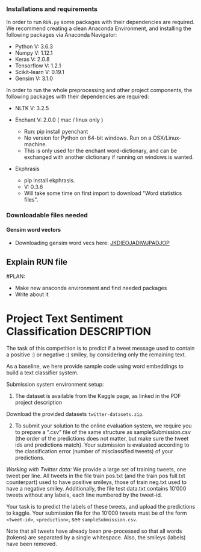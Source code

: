 ### Installations and requirements

In order to run `RUN.py` some packages with their dependencies are required. We recommend creating a clean Anaconda Environment, and installing the following packages via Anaconda Navigator:

- Python V: 3.6.3
- Numpy V: 1.12.1
- Keras V: 2.0.8 
- Tensorflow V: 1.2.1
- Scikit-learn V: 0.19.1
- Gensim  V: 3.1.0

In order to run the whole preprocessing and other project components, the following packages with their dependencies are required:

- NLTK V: 3.2.5 

- Enchant V: 2.0.0 ( mac / linux only ) 
  - Run: pip install pyenchant
  - No version for Python on 64-bit windows. Run on a OSX/Linux-machine.
  - This is only used for the enchant word-dictionary, and can be exchanged with another dictionary if running on windows is wanted.
 
- Ekphrasis
  - pip install ekphrasis. 
  - V: 0.3.6 
  - Will take some time on first import to download "Word statistics files". 


### Downloadable files needed

#### Gensim word vectors 

- Downloading gensim word vecs here: [JKDIEOJADIWJPADJOP]("www.bt.no")


## Explain RUN file 

#PLAN: 
- Make new anaconda environment and find needed packages 
- Write about it



# Project Text Sentiment Classification DESCRIPTION


The task of this competition is to predict if a tweet message used to contain a positive :) or negative :( smiley, by considering only the remaining text.

As a baseline, we here provide sample code using word embeddings to build a text classifier system.

Submission system environment setup:

1. The dataset is available from the Kaggle page, as linked in the PDF project description

 Download the provided datasets `twitter-datasets.zip`.

2. To submit your solution to the online evaluation system, we require you to prepare a “.csv” file of the same structure as sampleSubmission.csv (the order of the predictions does not matter, but make sure the tweet ids and predictions match). Your submission is evaluated according to the classification error (number of misclassified tweets) of your predictions.

*Working with Twitter data:* We provide a large set of training tweets, one tweet per line. All tweets in the file train pos.txt (and the train pos full.txt counterpart) used to have positive smileys, those of train neg.txt used to have a negative smiley. Additionally, the file test data.txt contains 10’000 tweets without any labels, each line numbered by the tweet-id.

Your task is to predict the labels of these tweets, and upload the predictions to kaggle. Your submission file for the 10’000 tweets must be of the form `<tweet-id>`, `<prediction>`, see `sampleSubmission.csv`.

Note that all tweets have already been pre-processed so that all words (tokens) are separated by a single whitespace. Also, the smileys (labels) have been removed.
